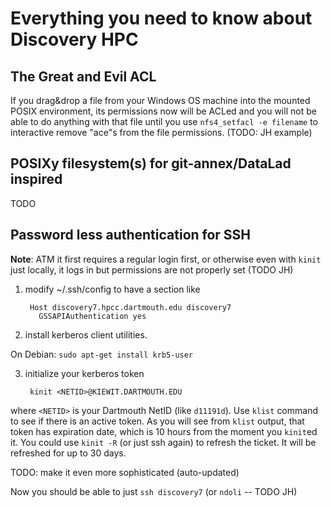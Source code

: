 # Everything you need to know about Discovery HPC

## The Great and Evil ACL

If you drag&drop a file from your Windows OS machine into the mounted POSIX 
environment, its permissions now will be ACLed and you will not be able to do 
anything with that file until you use `nfs4_setfacl -e filename` to interactive 
remove "ace"s from the file permissions. (TODO: JH example)


## POSIXy filesystem(s) for git-annex/DataLad inspired

TODO

## Password less authentication for SSH

**Note**: ATM it first requires a regular login first, or otherwise even with
`kinit` just locally, it logs in but permissions are not properly set (TODO JH)

1. modify ~/.ssh/config to have a section like

        Host discovery7.hpcc.dartmouth.edu discovery7
          GSSAPIAuthentication yes

2. install kerberos client utilities.

On Debian: `sudo apt-get install krb5-user`

3. initialize your kerberos token

        kinit <NETID>@KIEWIT.DARTMOUTH.EDU
        
where `<NETID>` is your Dartmouth NetID (like `d11191d`).  Use `klist` command
to see if there is an active token.  As you will see from `klist` output, that 
token has expiration date, which is 10 hours from the moment you `kinit`ed it. 
You could use `kinit -R` (or just ssh again) to refresh the ticket.  It will be
refreshed for up to 30 days. 


TODO: make it even more sophisticated (auto-updated)

Now you should be able to just `ssh discovery7` (or `ndoli` -- TODO JH)
